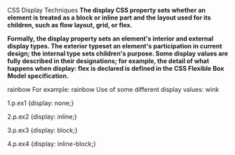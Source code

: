 CSS Display Techniques 
**The display CSS property sets whether an element is treated as a block or inline part and the layout used for its children, such as flow layout, grid, or flex.**

**Formally, the display property sets an element's interior and external display types. The exterior typeset an element's participation in current design; the internal type sets children's purpose. Some display values are fully described in their designations; for example, the detail of what happens when display: flex is declared is defined in the CSS Flexible Box Model specification.**


rainbow For example: rainbow
Use of some different display values: wink

1.p.ex1 {display: none;}

2.p.ex2 {display: inline;}

3.p.ex3 {display: block;}

4.p.ex4 {display: inline-block;}
